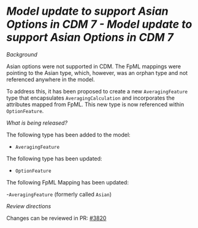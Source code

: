 # _Model update to support Asian Options in CDM 7 - Model update to support Asian Options in CDM 7_

_Background_

Asian options were not supported in CDM. The FpML mappings were pointing to the Asian type, which, however, was an orphan type and not referenced anywhere in the model.

To address this, it has been proposed to create a new `AveragingFeature` type that encapsulates `AveragingCalculation` and incorporates the attributes mapped from FpML. This new type is now referenced within `OptionFeature`.

_What is being released?_

The following type has been added to the model:

- `AveragingFeature`

The following type has been updated:

- `OptionFeature`

The following FpML Mapping has been updated:

-`AveragingFeature` (formerly called `Asian`)

_Review directions_

Changes can be reviewed in PR: [#3820](https://github.com/finos/common-domain-model/pull/3820)
